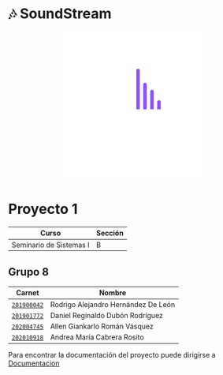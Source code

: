 # 🎶 SoundStream

<div align="center"><img src="./Images/6mHNsRq.png" width="300"/></div>

# Proyecto 1
|Curso | Sección |
| ------ | ------ |
| Seminario de Sistemas I | B |
## Grupo 8

| Carnet | Nombre |
| ------ | ------ |
| [`201900042`](https://github.com/rodrialeh01) | Rodrigo Alejandro Hernández De León | 
| [`201901772`](https://github.com/DanielDubonDR) | Daniel Reginaldo Dubón Rodríguez |
| [`202004745`](https://github.com/Allenrovas) | Allen Giankarlo Román Vásquez |
| [`202010918`](https://github.com/AndreaCabrera01) | Andrea María Cabrera Rosito |

Para encontrar la documentación del proyecto puede dirigirse a [Documentacion](./Documentacion/)